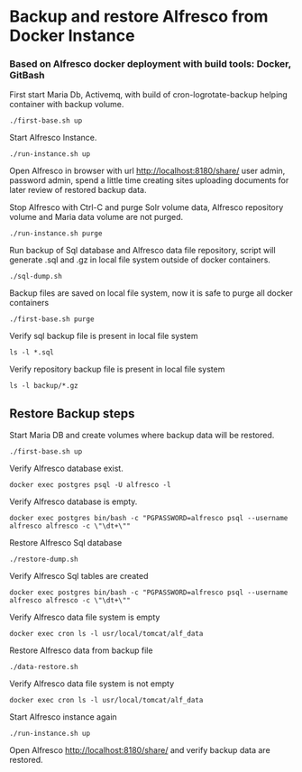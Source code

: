 
# Backup and restore Alfresco from Docker Instance

### Based on Alfresco docker deployment with build tools: Docker, GitBash

First start Maria Db, Activemq, with build of cron-logrotate-backup helping container with backup volume.

    ./first-base.sh up 

Start Alfresco Instance.

    ./run-instance.sh up

Open Alfresco in browser with url [http://localhost:8180/share/](http://localhost:8180/share/) user admin, password admin, spend a little time creating sites
uploading documents for later review of restored backup data.

Stop Alfresco with Ctrl-C and purge Solr volume data, Alfresco repository volume and Maria data volume are not purged.

    ./run-instance.sh purge

Run backup of Sql database and Alfresco data file repository, script will generate .sql and .gz in local file system outside of docker containers.

    ./sql-dump.sh  

Backup files are saved on local file system, now it is safe to purge all docker containers

    ./first-base.sh purge

Verify sql backup file is present in local file system

    ls -l *.sql

Verify repository backup file is present in local file system

    ls -l backup/*.gz

## Restore Backup steps

Start Maria DB and create volumes where backup data will be restored.

    ./first-base.sh up    

Verify Alfresco database exist.

    docker exec postgres psql -U alfresco -l

Verify Alfresco database is empty.

    docker exec postgres bin/bash -c "PGPASSWORD=alfresco psql --username alfresco alfresco -c \"\dt+\""

Restore Alfresco Sql database

    ./restore-dump.sh

Verify Alfresco Sql tables are created

    docker exec postgres bin/bash -c "PGPASSWORD=alfresco psql --username alfresco alfresco -c \"\dt+\""

Verify Alfresco data file system is empty

    docker exec cron ls -l usr/local/tomcat/alf_data

Restore Alfresco data from backup file

    ./data-restore.sh

Verify Alfresco data file system is not empty

    docker exec cron ls -l usr/local/tomcat/alf_data

Start Alfresco instance again

    ./run-instance.sh up

Open Alfresco [http://localhost:8180/share/](http://localhost:8180/share/) and verify backup data are restored.
